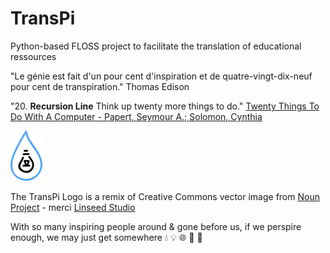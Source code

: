 # TransPi
Python-based FLOSS project to facilitate the translation of educational ressources

"Le génie est fait d'un pour cent d'inspiration et de quatre-vingt-dix-neuf pour cent de transpiration." Thomas Edison

"20. __Recursion Line__ Think up twenty more things to do." [Twenty Things To Do With A Computer -  Papert, Seymour A.; Solomon, Cynthia](http://hdl.handle.net/1721.1/5836)

![TransPi Logo](images/TransPi_Logo.png)

The TransPi Logo is a remix of Creative Commons vector image from [Noun Project](https://thenounproject.com/) - merci [Linseed Studio](https://thenounproject.com/term/lightbulb-droplet/720773/)

With so many inspiring people around & gone before us, if we perspire enough, we may just get somewhere :droplet: :bulb: :globe_with_meridians: :full_moon_with_face: :rocket:
